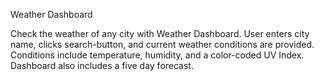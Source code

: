 Weather Dashboard

Check the weather of any city with Weather Dashboard.  User enters city name, clicks search-button, and current weather conditions are provided.  Conditions include temperature, humidity, and a color-coded UV Index.  Dashboard also includes a five day forecast.
